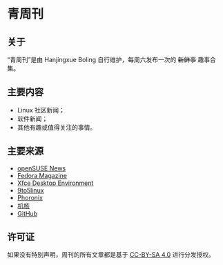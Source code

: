 # 青周刊

## 关于

“青周刊”是由 Hanjingxue Boling 自行维护，每周六发布一次的 <del>新鲜事</del> 趣事合集。

## 主要内容

- Linux 社区新闻；
- 软件新闻；
- 其他有趣或值得关注的事情。

## 主要来源

- [openSUSE News](https://news.opensuse.org/)
- [Fedora Magazine](https://fedoramagazine.org/)
- [Xfce Desktop Environment](https://xfce.org/)
- [9to5linux](https://9to5linux.com/)
- [Phoronix](https://www.phoronix.com/scan.php?page=home)
- [机核](https://www.gcores.com/)
- [GitHub](https://github.com/)

## 许可证

如果没有特别声明，周刊的所有文章都是基于 [CC-BY-SA 4.0](http://creativecommons.org/licenses/by-sa/4.0/) 进行分发授权。